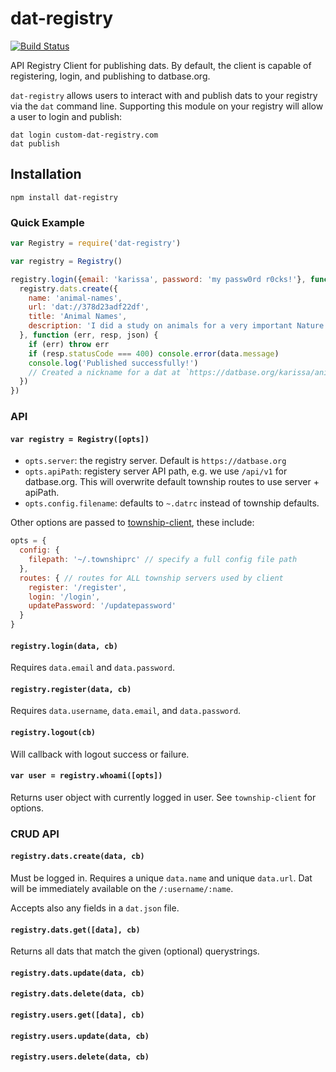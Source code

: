 # dat-registry

[![Build Status](https://travis-ci.org/datproject/dat-registry-client.svg?branch=master)](https://travis-ci.org/datproject/dat-registry-client)

API Registry Client for publishing dats. By default, the client is capable of registering, login, and publishing to datbase.org.

`dat-registry` allows users to interact with and publish dats to your registry via the `dat` command line. Supporting this module on your registry will allow a user to login and publish:

```
dat login custom-dat-registry.com
dat publish
```

## Installation

```
npm install dat-registry
```

### Quick Example

```js
var Registry = require('dat-registry')

var registry = Registry()

registry.login({email: 'karissa', password: 'my passw0rd r0cks!'}, function () {
  registry.dats.create({
    name: 'animal-names',
    url: 'dat://378d23adf22df',
    title: 'Animal Names',
    description: 'I did a study on animals for a very important Nature study, here are the spreadsheets with raw animals in them.'
  }, function (err, resp, json) {
    if (err) throw err
    if (resp.statusCode === 400) console.error(data.message)
    console.log('Published successfully!')
    // Created a nickname for a dat at `https://datbase.org/karissa/animal-names`
  })
})
```

### API

#### `var registry = Registry([opts])`

  * `opts.server`: the registry server. Default is `https://datbase.org`
  * `opts.apiPath`: registery server API path, e.g. we use `/api/v1` for datbase.org. This will overwrite default township routes to use server + apiPath.
  * `opts.config.filename`: defaults to `~.datrc` instead of township defaults.

Other options are passed to [township-client](https://github.com/township/township-client), these include:

```js
opts = {
  config: {
    filepath: '~/.townshiprc' // specify a full config file path 
  },
  routes: { // routes for ALL township servers used by client
    register: '/register',
    login: '/login',
    updatePassword: '/updatepassword'
  }
}
```

#### `registry.login(data, cb)`

Requires `data.email` and `data.password`.

#### `registry.register(data, cb)`

Requires `data.username`, `data.email`, and `data.password`.

#### `registry.logout(cb)`

Will callback with logout success or failure.

#### `var user = registry.whoami([opts])`

Returns user object with currently logged in user. See `township-client` for options.

### CRUD API

#### `registry.dats.create(data, cb)`

Must be logged in. Requires a unique `data.name` and unique `data.url`. Dat will be immediately available on the `/:username/:name`.

Accepts also any fields in a `dat.json` file.

#### `registry.dats.get([data], cb)`

Returns all dats that match the given (optional) querystrings.

#### `registry.dats.update(data, cb)`
#### `registry.dats.delete(data, cb)`
#### `registry.users.get([data], cb)`
#### `registry.users.update(data, cb)`
#### `registry.users.delete(data, cb)`
